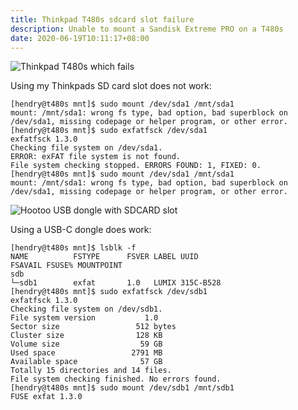 ```yaml
---
title: Thinkpad T480s sdcard slot failure
description: Unable to mount a Sandisk Extreme PRO on a T480s
date: 2020-06-19T10:11:17+08:00
---
```


<img src="https://s.natalian.org/2020-06-19/t480s.jpeg" alt="Thinkpad T480s which fails">

Using my Thinkpads SD card slot does not work:

	[hendry@t480s mnt]$ sudo mount /dev/sda1 /mnt/sda1
	mount: /mnt/sda1: wrong fs type, bad option, bad superblock on /dev/sda1, missing codepage or helper program, or other error.
	[hendry@t480s mnt]$ sudo exfatfsck /dev/sda1
	exfatfsck 1.3.0
	Checking file system on /dev/sda1.
	ERROR: exFAT file system is not found.
	File system checking stopped. ERRORS FOUND: 1, FIXED: 0.
	[hendry@t480s mnt]$ sudo mount /dev/sda1 /mnt/sda1
	mount: /mnt/sda1: wrong fs type, bad option, bad superblock on /dev/sda1, missing codepage or helper program, or other error.

<img src="https://s.natalian.org/2020-06-19/hootoo.jpeg" alt="Hootoo USB dongle with SDCARD slot">

Using a USB-C dongle does work:

	[hendry@t480s mnt]$ lsblk -f
	NAME          FSTYPE      FSVER LABEL UUID                                 FSAVAIL FSUSE% MOUNTPOINT
	sdb
	└─sdb1        exfat       1.0   LUMIX 315C-B528
	[hendry@t480s mnt]$ sudo exfatfsck /dev/sdb1
	exfatfsck 1.3.0
	Checking file system on /dev/sdb1.
	File system version           1.0
	Sector size                 512 bytes
	Cluster size                128 KB
	Volume size                  59 GB
	Used space                 2791 MB
	Available space              57 GB
	Totally 15 directories and 14 files.
	File system checking finished. No errors found.
	[hendry@t480s mnt]$ sudo mount /dev/sdb1 /mnt/sdb1
	FUSE exfat 1.3.0
